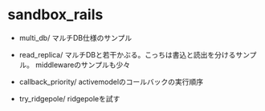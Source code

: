 # sandbox_rails

* multi_db/
マルチDB仕様のサンプル

* read_replica/
マルチDBと若干かぶる。こっちは書込と読出を分けるサンプル。
middlewareのサンプルも少々

* callback_priority/
activemodelのコールバックの実行順序

* try_ridgepole/
ridgepoleを試す
